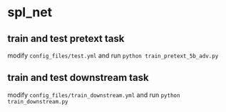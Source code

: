 # spl_net

## train and test pretext task
modify `config_files/test.yml` and run `python train_pretext_5b_adv.py`
## train and test downstream task
modify `config_files/train_downstream.yml` and run `python train_downstream.py`
